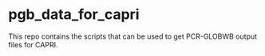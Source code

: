 # pgb_data_for_capri
This repo contains the scripts that can be used to get PCR-GLOBWB output files for CAPRI.
